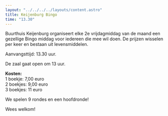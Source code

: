 ```yaml
---
layout: "../../../../layouts/content.astro"
title: Keijenburg Bingo
time: "13.30"
---
```


Buurthuis Keijenburg organiseert elke 2e vrijdagmiddag van de maand een gezellige Bingo middag voor iedereen die mee wil doen.
De prijzen wisselen per keer en bestaan uit levensmiddelen.

Aanvangsttijd: 13.30 uur.

De zaal gaat open om 13 uur.

**Kosten:**  
1 boekje: 7,00 euro  
2 boekjes: 9,00 euro  
3 boekjes: 11 euro

We spelen 9 rondes en een hoofdronde!

Wees welkom!
